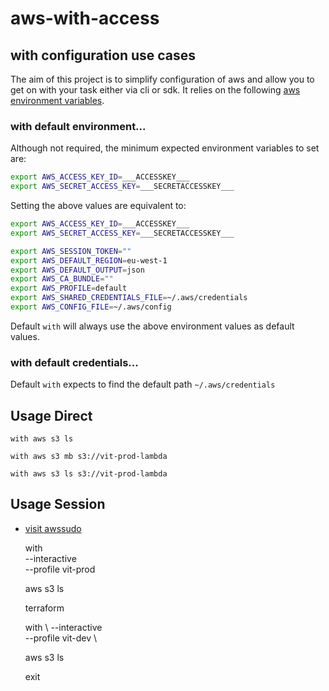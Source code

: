 #   aws-with-access

##  with configuration use cases

The aim of this project is to simplify configuration of aws and allow you to get on with your task either via cli or sdk.
It relies on the following [aws environment variables](https://docs.aws.amazon.com/cli/latest/userguide/cli-environment.html).

### with default environment...

Although not required, the minimum expected environment variables to set are:

```bash
export AWS_ACCESS_KEY_ID=___ACCESSKEY___
export AWS_SECRET_ACCESS_KEY=___SECRETACCESSKEY___
```

Setting the above values are equivalent to:

```bash
export AWS_ACCESS_KEY_ID=___ACCESSKEY___
export AWS_SECRET_ACCESS_KEY=___SECRETACCESSKEY___

export AWS_SESSION_TOKEN=""
export AWS_DEFAULT_REGION=eu-west-1
export AWS_DEFAULT_OUTPUT=json
export AWS_CA_BUNDLE=""
export AWS_PROFILE=default
export AWS_SHARED_CREDENTIALS_FILE=~/.aws/credentials
export AWS_CONFIG_FILE=~/.aws/config
```
Default `with` will always use the above environment values as default values.

### with default credentials...

Default `with` expects to find the default path `~/.aws/credentials`

##  Usage Direct

    with aws s3 ls 

    with aws s3 mb s3://vit-prod-lambda
    
    with aws s3 ls s3://vit-prod-lambda
    
##  Usage Session

- [visit awssudo](https://github.com/JSainsburyPLC/awssudo#usage)

    with \
    --interactive \
    --profile vit-prod 
   
    aws s3 ls
    
    terraform
    
    with \ 
    --interactive \
    --profile vit-dev \
    
    aws s3 ls
    
    exit
    
